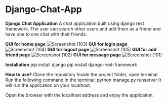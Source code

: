 # Django-Chat-App

**Django Chat Application**
A chat application built using django rest framework. The user can search other users and add them as a friend and have one to one chat with their friends.

**GUI for home page**
![Screenshot (103)](https://user-images.githubusercontent.com/114358084/230364385-520e41ed-da04-4cbf-9075-9dae709eadb4.png)
**GUI for login page**
![Screenshot (104)](https://user-images.githubusercontent.com/114358084/230364413-e23fb7ca-0492-41ad-8241-3a66bb4576eb.png)
**GUI for logout page**
![Screenshot (105)](https://user-images.githubusercontent.com/114358084/230364443-f7211d66-3c4d-4a32-b234-43051e3f2635.png)
**GUI for add friend page**
![Screenshot (102)](https://user-images.githubusercontent.com/114358084/230364471-d1173268-3e97-44dd-90a6-1d2e71c3e4c7.png)
**GUI for message page**
![Screenshot (101)](https://user-images.githubusercontent.com/114358084/230364513-268a9fa9-b1f2-42c4-8ee8-075355f667f1.png)

**Installation**
pip install django
pip install django-rest-framework

**How to use?**
Clone the repository
Inside the project folder, open terminal
Run the following command in the terminal:
python manage.py runserver
It will run the application on your localhost.

Open the browser with the localhost address and enjoy the application.
